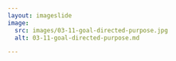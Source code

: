 ```yaml
---
layout: imageslide
image:
  src: images/03-11-goal-directed-purpose.jpg
  alt: 03-11-goal-directed-purpose.md

---
```

